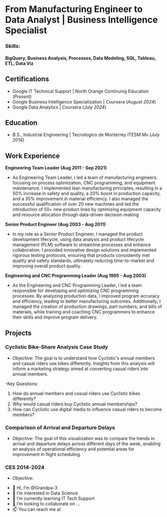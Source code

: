 # From Manufacturing Engineer to Data Analyst | Business Intelligence Specialist

### Skills:
#### BigQuery, Business Analysis, Processes, Data Modeling, SQL, Tableau, ETL, Data Viz

## Certifications
- Google IT Technical Support | North Orange Continuing Education (_Present_)
- Google Business Intelligence Specialization | Coursera (_August 2024_)								       		
- Google Data Analytics | Coursera (_July 2024_)	 			        		

## Education
- B.S., Industrial Engineering | Tecnologico de Monterrey ITESM Mx (_July 2014_)

## Work Experience
**Engineering Team Leader (Aug 2011 - Sep 2021)**
- As Engineering Team Leader, I led a team of manufacturing engineers, focusing on process optimization, CNC programming, and equipment maintenance. I implemented lean manufacturing principles, resulting in a 50% increase in safety and quality, a 20% boost in production capacity, and a 35% improvement in material efficiency. I also managed the successful qualification of over 20 new machines and led the introduction of 50+ new product lines by optimizing equipment capacity and resource allocation through data-driven decision-making

**Senior Product Engineer (Aug 2003 - Aug 2011)**
- In my role as a Senior Product Engineer, I managed the product development lifecycle, using data analysis and product lifecycle management (PLM) software to streamline processes and enhance collaboration. I provided innovative design solutions and implemented rigorous testing protocols, ensuring that products consistently met quality and safety standards, ultimately reducing time-to-market and improving overall product quality.

**Engineering and CNC Programming Leader (Aug 1995 - Aug 2003)**
- As the Engineering and CNC Programming Leader, I led a team responsible for developing and optimizing CNC programming processes. By analyzing production data, I improved program accuracy and efficiency, leading to better manufacturing outcomes. Additionally, I managed the creation of production drawings, part numbers, and bills of materials, while training and coaching CNC programmers to enhance their skills and improve program delivery.

## Projects
### Cyclistic Bike-Share Analysis Case Study
  - Objective:
  The goal is to understand how Cyclistic's annual members and casual riders use bikes differently. Insights from this analysis will inform a marketing strategy aimed at converting casual riders into annual members.
  
  -Key Questions:
  1.	How do annual members and casual riders use Cyclistic bikes differently?
  2.	Why would casual riders buy Cyclistic annual memberships?
  3.	How can Cyclistic use digital media to influence casual riders to become members?

### Comparison of Arrival and Departure Delays
  - Objective:
  The goal of this visualization was to compare the trends in arrival and departure delays across different days of the week, enabling an analysis of operational efficiency and potential areas for improvement in flight scheduling.

### CES 2014-2024
  - Objective:


<!---
Grandpa-3/Grandpa-3 is a ✨ special ✨ repository because its `README.md` (this file) appears on your GitHub profile.
You can click the Preview link to take a look at your changes.
--->

- 👋 Hi, I’m @Grandpa-3
- 👀 I’m interested in Data Science
- 🌱 I’m currently learning IT Tech Support
- 💞️ I’m looking to collaborate on ...
- 📫 You can reach me at 
